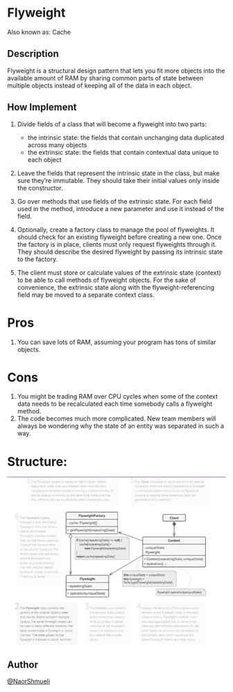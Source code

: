 ﻿# Flyweight

Also known as: Cache

## Description

Flyweight is a structural design pattern that lets you fit more objects into the available amount of RAM by sharing common parts of state between multiple objects instead of keeping all of the data in each object.

## How Implement

1. Divide fields of a class that will become a flyweight into two parts:

    * the intrinsic state: the fields that contain unchanging data duplicated across many objects
    * the extrinsic state: the fields that contain contextual data unique to each object

2. Leave the fields that represent the intrinsic state in the class, but make sure they’re immutable. They should take their initial values only inside the constructor.

3. Go over methods that use fields of the extrinsic state. For each field used in the method, introduce a new parameter and use it instead of the field.

4. Optionally, create a factory class to manage the pool of flyweights. It should check for an existing flyweight before creating a new one. Once the factory is in place, clients must only request flyweights through it. They should describe the desired flyweight by passing its intrinsic state to the factory.

5. The client must store or calculate values of the extrinsic state (context) to be able to call methods of flyweight objects. For the sake of convenience, the extrinsic state along with the flyweight-referencing field may be moved to a separate context class.

# Pros

 1. You can save lots of RAM, assuming your program has tons of similar objects.

# Cons
 
 1. You might be trading RAM over CPU cycles when some of the context data needs to be recalculated each time somebody calls a flyweight method.
 2. The code becomes much more complicated. New team members will always be wondering why the state of an entity was separated in such a way.

# Structure:

![Structure](https://github.com/NaorShmueli/DesignPatterns/blob/master/DesignPatterns/StructuralPatterns/Images/Flyweight.JPG?raw=true)


## Author

[@NaorShmueli](https://www.linkedin.com/in/naor-shmueli-681b06127)



